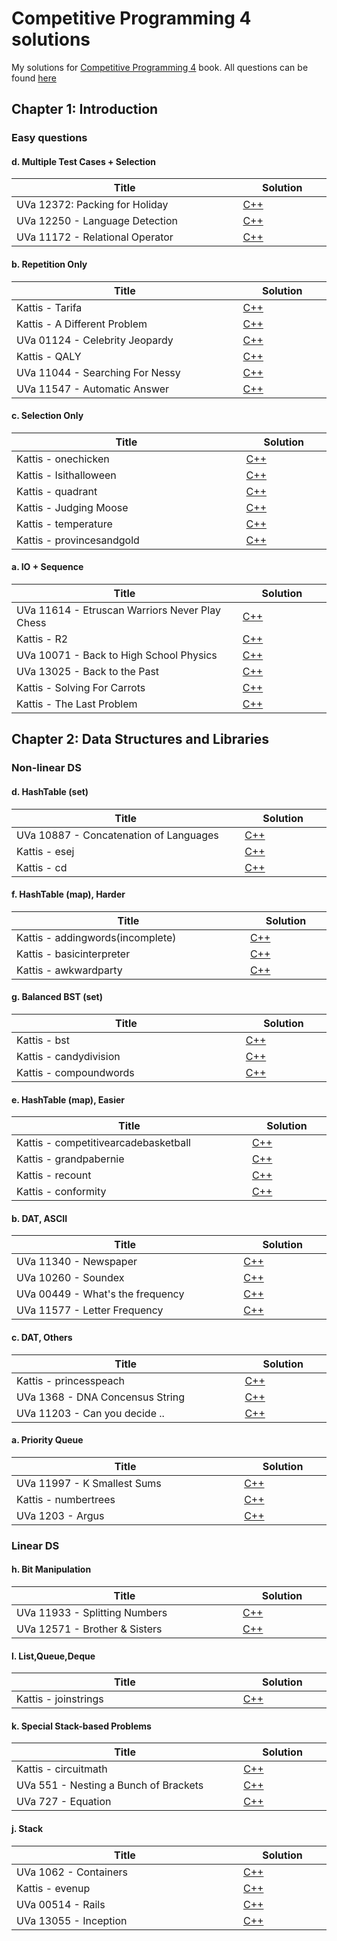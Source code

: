 # Competitive Programming 4 solutions
My solutions for [Competitive Programming 4](https://cpbook.net) book. All questions can be found [here](https://cpbook.net/methodstosolve)

## Chapter 1: Introduction
### Easy questions
#### d. Multiple Test Cases + Selection
|<img width=500/> Title |<img width=100/> Solution |
| ----- | -------- |
|UVa 12372: Packing for Holiday|[C++](./Chapter%201:%20Introduction/Easy%20questions/d.%20Multiple%20Test%20Cases%20+%20Selection/UVa%2012372:%20Packing%20for%20Holiday.cpp)|
|UVa 12250 - Language Detection|[C++](./Chapter%201:%20Introduction/Easy%20questions/d.%20Multiple%20Test%20Cases%20+%20Selection/UVa%2012250%20-%20Language%20Detection.cpp)|
|UVa 11172 - Relational Operator|[C++](./Chapter%201:%20Introduction/Easy%20questions/d.%20Multiple%20Test%20Cases%20+%20Selection/UVa%2011172%20-%20Relational%20Operator.cpp)|
#### b. Repetition Only
|<img width=500/> Title |<img width=100/> Solution |
| ----- | -------- |
|Kattis - Tarifa|[C++](./Chapter%201:%20Introduction/Easy%20questions/b.%20Repetition%20Only/Kattis%20-%20Tarifa.cpp)|
|Kattis - A Different Problem|[C++](./Chapter%201:%20Introduction/Easy%20questions/b.%20Repetition%20Only/Kattis%20-%20A%20Different%20Problem.cpp)|
|UVa 01124 - Celebrity Jeopardy|[C++](./Chapter%201:%20Introduction/Easy%20questions/b.%20Repetition%20Only/UVa%2001124%20-%20Celebrity%20Jeopardy.cpp)|
|Kattis - QALY|[C++](./Chapter%201:%20Introduction/Easy%20questions/b.%20Repetition%20Only/Kattis%20-%20QALY.cpp)|
|UVa 11044 - Searching For Nessy|[C++](./Chapter%201:%20Introduction/Easy%20questions/b.%20Repetition%20Only/UVa%2011044%20-%20Searching%20For%20Nessy.cpp)|
|UVa 11547 - Automatic Answer|[C++](./Chapter%201:%20Introduction/Easy%20questions/b.%20Repetition%20Only/UVa%2011547%20-%20Automatic%20Answer.cpp)|
#### c. Selection Only
|<img width=500/> Title |<img width=100/> Solution |
| ----- | -------- |
|Kattis - onechicken|[C++](./Chapter%201:%20Introduction/Easy%20questions/c.%20Selection%20Only/Kattis%20-%20onechicken.cpp)|
|Kattis - Isithalloween|[C++](./Chapter%201:%20Introduction/Easy%20questions/c.%20Selection%20Only/Kattis%20-%20Isithalloween.cpp)|
|Kattis - quadrant|[C++](./Chapter%201:%20Introduction/Easy%20questions/c.%20Selection%20Only/Kattis%20-%20quadrant.cpp)|
|Kattis - Judging Moose|[C++](./Chapter%201:%20Introduction/Easy%20questions/c.%20Selection%20Only/Kattis%20-%20Judging%20Moose.cpp)|
|Kattis - temperature|[C++](./Chapter%201:%20Introduction/Easy%20questions/c.%20Selection%20Only/Kattis%20-%20temperature.cpp)|
|Kattis - provincesandgold|[C++](./Chapter%201:%20Introduction/Easy%20questions/c.%20Selection%20Only/Kattis%20-%20provincesandgold.cpp)|
#### a. IO + Sequence
|<img width=500/> Title |<img width=100/> Solution |
| ----- | -------- |
|UVa 11614 - Etruscan Warriors Never Play Chess|[C++](./Chapter%201:%20Introduction/Easy%20questions/a.%20IO%20+%20Sequence/UVa%2011614%20-%20Etruscan%20Warriors%20Never%20Play%20Chess.cpp)|
|Kattis - R2|[C++](./Chapter%201:%20Introduction/Easy%20questions/a.%20IO%20+%20Sequence/Kattis%20-%20R2.cpp)|
|UVa 10071 - Back to High School Physics|[C++](./Chapter%201:%20Introduction/Easy%20questions/a.%20IO%20+%20Sequence/UVa%2010071%20-%20Back%20to%20High%20School%20Physics.cpp)|
|UVa 13025 - Back to the Past|[C++](./Chapter%201:%20Introduction/Easy%20questions/a.%20IO%20+%20Sequence/UVa%2013025%20-%20Back%20to%20the%20Past.cpp)|
|Kattis - Solving For Carrots|[C++](./Chapter%201:%20Introduction/Easy%20questions/a.%20IO%20+%20Sequence/Kattis%20-%20Solving%20For%20Carrots.cpp)|
|Kattis - The Last Problem|[C++](./Chapter%201:%20Introduction/Easy%20questions/a.%20IO%20+%20Sequence/Kattis%20-%20The%20Last%20Problem.cpp)|

## Chapter 2: Data Structures and Libraries
### Non-linear DS
#### d. HashTable (set)
|<img width=500/> Title |<img width=100/> Solution |
| ----- | -------- |
|UVa 10887 - Concatenation of Languages|[C++](./Chapter%202:%20Data%20Structures%20and%20Libraries/Non-linear%20DS/d.%20HashTable%20(set)/UVa%2010887%20-%20Concatenation%20of%20Languages.cpp)|
|Kattis - esej|[C++](./Chapter%202:%20Data%20Structures%20and%20Libraries/Non-linear%20DS/d.%20HashTable%20(set)/Kattis%20-%20esej.cpp)|
|Kattis - cd|[C++](./Chapter%202:%20Data%20Structures%20and%20Libraries/Non-linear%20DS/d.%20HashTable%20(set)/Kattis%20-%20cd.cpp)|
#### f. HashTable (map), Harder
|<img width=500/> Title |<img width=100/> Solution |
| ----- | -------- |
|Kattis - addingwords(incomplete)|[C++](./Chapter%202:%20Data%20Structures%20and%20Libraries/Non-linear%20DS/f.%20HashTable%20(map),%20Harder/Kattis%20-%20addingwords(incomplete).cpp)|
|Kattis - basicinterpreter|[C++](./Chapter%202:%20Data%20Structures%20and%20Libraries/Non-linear%20DS/f.%20HashTable%20(map),%20Harder/Kattis%20-%20basicinterpreter.cpp)|
|Kattis - awkwardparty|[C++](./Chapter%202:%20Data%20Structures%20and%20Libraries/Non-linear%20DS/f.%20HashTable%20(map),%20Harder/Kattis%20-%20awkwardparty.cpp)|
#### g. Balanced BST (set)
|<img width=500/> Title |<img width=100/> Solution |
| ----- | -------- |
|Kattis - bst|[C++](./Chapter%202:%20Data%20Structures%20and%20Libraries/Non-linear%20DS/g.%20Balanced%20BST%20(set)/Kattis%20-%20bst.cpp)|
|Kattis - candydivision|[C++](./Chapter%202:%20Data%20Structures%20and%20Libraries/Non-linear%20DS/g.%20Balanced%20BST%20(set)/Kattis%20-%20candydivision.cpp)|
|Kattis - compoundwords|[C++](./Chapter%202:%20Data%20Structures%20and%20Libraries/Non-linear%20DS/g.%20Balanced%20BST%20(set)/Kattis%20-%20compoundwords.cpp)|
#### e. HashTable (map), Easier
|<img width=500/> Title |<img width=100/> Solution |
| ----- | -------- |
|Kattis - competitivearcadebasketball|[C++](./Chapter%202:%20Data%20Structures%20and%20Libraries/Non-linear%20DS/e.%20HashTable%20(map),%20Easier/Kattis%20-%20competitivearcadebasketball.cpp)|
|Kattis - grandpabernie|[C++](./Chapter%202:%20Data%20Structures%20and%20Libraries/Non-linear%20DS/e.%20HashTable%20(map),%20Easier/Kattis%20-%20grandpabernie.cpp)|
|Kattis - recount|[C++](./Chapter%202:%20Data%20Structures%20and%20Libraries/Non-linear%20DS/e.%20HashTable%20(map),%20Easier/Kattis%20-%20recount.cpp)|
|Kattis - conformity|[C++](./Chapter%202:%20Data%20Structures%20and%20Libraries/Non-linear%20DS/e.%20HashTable%20(map),%20Easier/Kattis%20-%20conformity.cpp)|
#### b. DAT, ASCII
|<img width=500/> Title |<img width=100/> Solution |
| ----- | -------- |
|UVa 11340 - Newspaper|[C++](./Chapter%202:%20Data%20Structures%20and%20Libraries/Non-linear%20DS/b.%20DAT,%20ASCII/UVa%2011340%20-%20Newspaper.cpp)|
|UVa 10260 - Soundex|[C++](./Chapter%202:%20Data%20Structures%20and%20Libraries/Non-linear%20DS/b.%20DAT,%20ASCII/UVa%2010260%20-%20Soundex.cpp)|
|UVa 00449 - What's the frequency|[C++](./Chapter%202:%20Data%20Structures%20and%20Libraries/Non-linear%20DS/b.%20DAT,%20ASCII/UVa%2000449%20-%20What's%20the%20frequency.cpp)|
|UVa 11577 - Letter Frequency|[C++](./Chapter%202:%20Data%20Structures%20and%20Libraries/Non-linear%20DS/b.%20DAT,%20ASCII/UVa%2011577%20-%20Letter%20Frequency.cpp)|
#### c. DAT, Others
|<img width=500/> Title |<img width=100/> Solution |
| ----- | -------- |
|Kattis - princesspeach|[C++](./Chapter%202:%20Data%20Structures%20and%20Libraries/Non-linear%20DS/c.%20DAT,%20Others/Kattis%20-%20princesspeach.cpp)|
|UVa 1368 - DNA Concensus String|[C++](./Chapter%202:%20Data%20Structures%20and%20Libraries/Non-linear%20DS/c.%20DAT,%20Others/UVa%201368%20-%20DNA%20Concensus%20String.cpp)|
|UVa 11203 - Can you decide ..|[C++](./Chapter%202:%20Data%20Structures%20and%20Libraries/Non-linear%20DS/c.%20DAT,%20Others/UVa%2011203%20-%20Can%20you%20decide%20...cpp)|
#### a. Priority Queue
|<img width=500/> Title |<img width=100/> Solution |
| ----- | -------- |
|UVa 11997 - K Smallest Sums|[C++](./Chapter%202:%20Data%20Structures%20and%20Libraries/Non-linear%20DS/a.%20Priority%20Queue/UVa%2011997%20-%20K%20Smallest%20Sums.cpp)|
|Kattis - numbertrees|[C++](./Chapter%202:%20Data%20Structures%20and%20Libraries/Non-linear%20DS/a.%20Priority%20Queue/Kattis%20-%20numbertrees.cpp)|
|UVa 1203 - Argus|[C++](./Chapter%202:%20Data%20Structures%20and%20Libraries/Non-linear%20DS/a.%20Priority%20Queue/UVa%201203%20-%20Argus.cpp)|
### Linear DS
#### h. Bit Manipulation
|<img width=500/> Title |<img width=100/> Solution |
| ----- | -------- |
|UVa 11933 - Splitting Numbers|[C++](./Chapter%202:%20Data%20Structures%20and%20Libraries/Linear%20DS/h.%20Bit%20Manipulation/UVa%2011933%20-%20Splitting%20Numbers.cpp)|
|UVa 12571 - Brother & Sisters|[C++](./Chapter%202:%20Data%20Structures%20and%20Libraries/Linear%20DS/h.%20Bit%20Manipulation/UVa%2012571%20-%20Brother%20&%20Sisters.cpp)|
#### l. List,Queue,Deque
|<img width=500/> Title |<img width=100/> Solution |
| ----- | -------- |
|Kattis - joinstrings|[C++](./Chapter%202:%20Data%20Structures%20and%20Libraries/Linear%20DS/l.%20List,Queue,Deque/Kattis%20-%20joinstrings.cpp)|
#### k. Special Stack-based Problems
|<img width=500/> Title |<img width=100/> Solution |
| ----- | -------- |
|Kattis - circuitmath|[C++](./Chapter%202:%20Data%20Structures%20and%20Libraries/Linear%20DS/k.%20Special%20Stack-based%20Problems/Kattis%20-%20circuitmath.cpp)|
|UVa  551 - Nesting a Bunch of Brackets|[C++](./Chapter%202:%20Data%20Structures%20and%20Libraries/Linear%20DS/k.%20Special%20Stack-based%20Problems/UVa%20%20551%20-%20Nesting%20a%20Bunch%20of%20Brackets.cpp)|
|UVa 727 - Equation|[C++](./Chapter%202:%20Data%20Structures%20and%20Libraries/Linear%20DS/k.%20Special%20Stack-based%20Problems/UVa%20727%20-%20Equation.cpp)|
#### j. Stack
|<img width=500/> Title |<img width=100/> Solution |
| ----- | -------- |
|UVa 1062 - Containers|[C++](./Chapter%202:%20Data%20Structures%20and%20Libraries/Linear%20DS/j.%20Stack/UVa%201062%20-%20Containers.cpp)|
|Kattis - evenup|[C++](./Chapter%202:%20Data%20Structures%20and%20Libraries/Linear%20DS/j.%20Stack/Kattis%20-%20evenup.cpp)|
|UVa 00514 - Rails|[C++](./Chapter%202:%20Data%20Structures%20and%20Libraries/Linear%20DS/j.%20Stack/UVa%2000514%20-%20Rails.cpp)|
|UVa 13055 - Inception|[C++](./Chapter%202:%20Data%20Structures%20and%20Libraries/Linear%20DS/j.%20Stack/UVa%2013055%20-%20Inception.cpp)|







